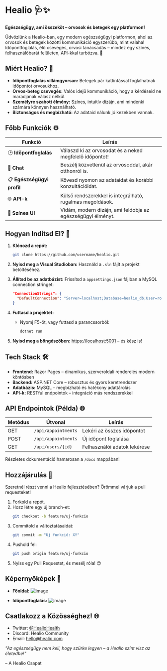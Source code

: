# Healio 🩺✨

**Egészségügy, ami összeköt – orvosok és betegek egy platformon!**

Üdvözlünk a Healio-ban, egy modern egészségügyi platformon, ahol az orvosok és betegek közötti kommunikáció egyszerűbb, mint valaha! Időpontfoglalás, élő csevegés, orvosi tanácsadás – mindez egy színes, felhasználóbarát felületen, API-kkal turbózva. 🚀

## Miért Healio? 🌟
- **Időpontfoglalás villámgyorsan:** Betegek pár kattintással foglalhatnak időpontot orvosukhoz.
- **Orvos-beteg csevegés:** Valós idejű kommunikáció, hogy a kérdéseid ne maradjanak válasz nélkül.
- **Személyre szabott élmény:** Színes, intuitív dizájn, ami mindenki számára könnyen használható.
- **Biztonságos és megbízható:** Az adataid nálunk jó kezekben vannak.

## Főbb Funkciók ⚙️

| Funkció               | Leírás                                              |
|-----------------------|-----------------------------------------------------|
| 🕒 **Időpontfoglalás**  | Válaszd ki az orvosodat és a neked megfelelő időpontot! |
| 💬 **Chat**            | Beszélj közvetlenül az orvosoddal, akár otthonról is. |
| 📋 **Egészségügyi profil** | Kövesd nyomon az adataidat és korábbi konzultációidat. |
| 🌐 **API-k**           | Külső rendszerekkel is integrálható, rugalmas megoldások. |
| 🎨 **Színes UI**       | Vidám, modern dizájn, ami feldobja az egészségügyi élményt. |

## Hogyan Indítsd El? 🚀

1. **Klónozd a repót:**
    ```bash
    git clone https://github.com/username/healio.git
    ```

2. **Nyisd meg a Visual Studioban:**
    Használd a `.sln` fájlt a projekt betöltéséhez.

3. **Állítsd be az adatbázist:**
    Frissítsd a `appsettings.json` fájlban a MySQL connection stringet:
    ```json
    "ConnectionStrings": {
      "DefaultConnection": "Server=localhost;Database=healio_db;User=root;Password=yourpassword;"
    }
    ```

4. **Futtasd a projektet:**
    - Nyomj F5-öt, vagy futtasd a parancssorból:
      ```bash
      dotnet run
      ```

5. **Nyisd meg a böngészőben:**
    [https://localhost:5001](https://localhost:5001) – és kész is!

## Tech Stack 🛠️
- **Frontend:** Razor Pages – dinamikus, szerveroldali renderelés modern köntösben
- **Backend:** ASP.NET Core – robusztus és gyors keretrendszer
- **Adatbázis:** MySQL – megbízható és hatékony adattárolás
- **API-k:** RESTful endpointok – integráció más rendszerekkel

## API Endpointok (Példa) 🌐

| Metódus | Útvonal              | Leírás                          |
|---------|----------------------|---------------------------------|
| GET     | `/api/appointments`   | Lekéri az összes időpontot     |
| POST    | `/api/appointments`   | Új időpont foglalása           |
| GET     | `/api/users/{id}`     | Felhasználói adatok lekérése   |

Részletes dokumentáció hamarosan a `/docs` mappában!

## Hozzájárulás 🤝

Szeretnél részt venni a Healio fejlesztésében? Örömmel várjuk a pull requesteket!

1. Forkold a repót.
2. Hozz létre egy új branch-et:
    ```bash
    git checkout -b feature/uj-funkcio
    ```
3. Commitold a változtatásaidat:
    ```bash
    git commit -m "Új funkció: XY"
    ```
4. Pushold fel:
    ```bash
    git push origin feature/uj-funkcio
    ```
5. Nyiss egy Pull Requestet, és mesélj róla! 😊

## Képernyőképek 📸
- **Főoldal:**
![image](https://github.com/user-attachments/assets/dd9b715f-cdab-462f-b416-daf4612b63df)


- **Időpontfoglalás:**
![image](https://github.com/user-attachments/assets/e07f0ef7-009f-488b-b32b-0471ab817cad)



## Csatlakozz a Közösséghez! 🌐
- Twitter: [@HealioHealth](https://twitter.com/HealioHealth)
- Discord: Healio Community
- Email: [hello@healio.com](mailto:hello@healio.com)

_"Az egészségügy nem kell, hogy szürke legyen – a Healio színt visz az életedbe!"_

– A Healio Csapat
